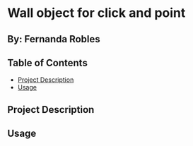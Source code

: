 # Wall object for click and point
## By: Fernanda Robles

## Table of Contents

- [Project Description](#project-description)
- [Usage](#usage)

## Project Description



## Usage

